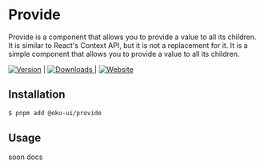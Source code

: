 # Provide
Provide is a component that allows you to provide a value to all its children. It is similar to React's Context API, but it is not a replacement for it. It is a simple component that allows you to provide a value to all its children.

<span><a href="https://www.npmjs.com/package/@oku-ui/provide "><img src="https://img.shields.io/npm/v/@oku-ui/provide?style=flat&colorA=18181B&colorB=28CF8D" alt="Version"></a> </span> | <span> <a href="https://www.npmjs.com/package/@oku-ui/provide"> <img src="https://img.shields.io/npm/dm/@oku-ui/provide?style=flat&colorA=18181B&colorB=28CF8D" alt="Downloads"> </a> </span> | <span> <a href="https://oku-ui.com/primitives/components/provide"><img src="https://img.shields.io/badge/Open%20Documentation-18181B" alt="Website"></a> </span>

## Installation

```sh
$ pnpm add @oku-ui/provide
```

## Usage

soon docs
